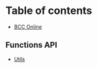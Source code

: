 # Table of contents

* [BCC Online](README.md)

## Functions API

* [Utils](functions-api/utils.md)

